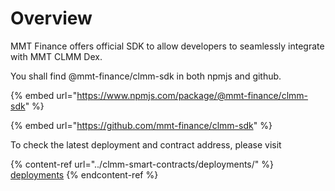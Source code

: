 # Overview

MMT Finance offers official SDK to allow developers to seamlessly integrate with MMT CLMM Dex.&#x20;

You shall find @mmt-finance/clmm-sdk in both npmjs and github.

{% embed url="https://www.npmjs.com/package/@mmt-finance/clmm-sdk" %}

{% embed url="https://github.com/mmt-finance/clmm-sdk" %}

To check the latest deployment and contract address, please visit

{% content-ref url="../clmm-smart-contracts/deployments/" %}
[deployments](../clmm-smart-contracts/deployments/)
{% endcontent-ref %}

